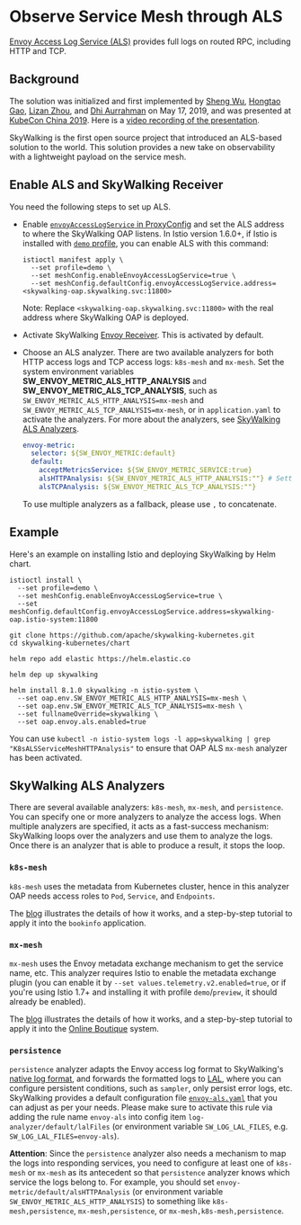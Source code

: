 # Observe Service Mesh through ALS

[Envoy Access Log Service (ALS)](https://www.envoyproxy.io/docs/envoy/v1.18.2/api-v2/service/accesslog/v2/als.proto) provides
full logs on routed RPC, including HTTP and TCP.

## Background

The solution was initialized and first implemented by [Sheng Wu](https://github.com/wu-sheng), [Hongtao Gao](https://github.com/hanahmily), [Lizan Zhou](https://github.com/lizan), 
and [Dhi Aurrahman](https://github.com/dio) on May 17, 2019, and was presented at [KubeCon China 2019](https://kccncosschn19eng.sched.com/event/NroB/observability-in-service-mesh-powered-by-envoy-and-apache-skywalking-sheng-wu-lizan-zhou-tetrate).
Here is a [video recording of the presentation](https://www.youtube.com/watch?v=tERm39ju9ew).

SkyWalking is the first open source project that introduced an ALS-based solution to the world. This solution provides a new take on observability with a lightweight payload on the service mesh.

## Enable ALS and SkyWalking Receiver

You need the following steps to set up ALS.

- Enable [`envoyAccessLogService` in ProxyConfig](https://istio.io/docs/reference/config/istio.mesh.v1alpha1/#ProxyConfig) and set the ALS address to where the SkyWalking OAP listens.
In Istio version 1.6.0+, if Istio is installed with [`demo` profile](https://istio.io/latest/docs/setup/additional-setup/config-profiles/), you can enable ALS with this command:

   ```shell
   istioctl manifest apply \
     --set profile=demo \
     --set meshConfig.enableEnvoyAccessLogService=true \
     --set meshConfig.defaultConfig.envoyAccessLogService.address=<skywalking-oap.skywalking.svc:11800>
   ```

   Note: Replace `<skywalking-oap.skywalking.svc:11800>` with the real address where SkyWalking OAP is deployed.
    
- Activate SkyWalking [Envoy Receiver](../backend/backend-receivers.md). This is activated by default. 

- Choose an ALS analyzer. There are two available analyzers for both HTTP access logs and TCP access logs: `k8s-mesh` and `mx-mesh`.
  Set the system environment variables **SW_ENVOY_METRIC_ALS_HTTP_ANALYSIS** and **SW_ENVOY_METRIC_ALS_TCP_ANALYSIS**,
  such as `SW_ENVOY_METRIC_ALS_HTTP_ANALYSIS=mx-mesh` and `SW_ENVOY_METRIC_ALS_TCP_ANALYSIS=mx-mesh`, or in `application.yaml` to activate the analyzers. For more about the analyzers, see [SkyWalking ALS Analyzers](#skywalking-als-analyzers).

   ```yaml
   envoy-metric:
     selector: ${SW_ENVOY_METRIC:default}
     default:
       acceptMetricsService: ${SW_ENVOY_METRIC_SERVICE:true}
       alsHTTPAnalysis: ${SW_ENVOY_METRIC_ALS_HTTP_ANALYSIS:""} # Setting the system env variable would override this. 
       alsTCPAnalysis: ${SW_ENVOY_METRIC_ALS_TCP_ANALYSIS:""}
   ```

   To use multiple analyzers as a fallback, please use `,` to concatenate.

## Example

Here's an example on installing Istio and deploying SkyWalking by Helm chart.

```shell
istioctl install \
  --set profile=demo \
  --set meshConfig.enableEnvoyAccessLogService=true \
  --set meshConfig.defaultConfig.envoyAccessLogService.address=skywalking-oap.istio-system:11800

git clone https://github.com/apache/skywalking-kubernetes.git
cd skywalking-kubernetes/chart

helm repo add elastic https://helm.elastic.co

helm dep up skywalking

helm install 8.1.0 skywalking -n istio-system \
  --set oap.env.SW_ENVOY_METRIC_ALS_HTTP_ANALYSIS=mx-mesh \
  --set oap.env.SW_ENVOY_METRIC_ALS_TCP_ANALYSIS=mx-mesh \
  --set fullnameOverride=skywalking \
  --set oap.envoy.als.enabled=true
```

You can use `kubectl -n istio-system logs -l app=skywalking | grep "K8sALSServiceMeshHTTPAnalysis"` to ensure that OAP ALS `mx-mesh` analyzer has been activated.

## SkyWalking ALS Analyzers

There are several available analyzers: `k8s-mesh`, `mx-mesh`, and `persistence`. You can specify one or more
analyzers to analyze the access logs. When multiple analyzers are specified, it acts as a fast-success mechanism:
SkyWalking loops over the analyzers and use them to analyze the logs. Once there is an analyzer that is able to produce a
result, it stops the loop.

### `k8s-mesh`

`k8s-mesh` uses the metadata from Kubernetes cluster, hence in this analyzer OAP needs access roles to `Pod`, `Service`, and `Endpoints`.

The [blog](https://skywalking.apache.org/blog/2020-12-03-obs-service-mesh-with-sw-and-als/) illustrates the details of how it works, and a step-by-step tutorial to apply it into the `bookinfo` application.

### `mx-mesh`

`mx-mesh` uses the Envoy metadata exchange mechanism to get the service name, etc.
This analyzer requires Istio to enable the metadata exchange plugin (you can enable it by `--set values.telemetry.v2.enabled=true`,
or if you're using Istio 1.7+ and installing it with profile `demo`/`preview`, it should already be enabled).

The [blog](https://skywalking.apache.org/blog/obs-service-mesh-vm-with-sw-and-als/) illustrates the details of how it works, and a step-by-step tutorial to apply it into the [Online Boutique](https://github.com/GoogleCloudPlatform/microservices-demo) system.

### `persistence`

`persistence` analyzer adapts the Envoy access log format to
SkyWalking's [native log format](https://github.com/apache/skywalking-data-collect-protocol/blob/master/logging/Logging.proto), and forwards the formatted logs to [LAL](../../concepts-and-designs/lal.md), where you can configure persistent
conditions, such as `sampler`, only persist error logs, etc. SkyWalking provides a default configuration
file [`envoy-als.yaml`](../../../../oap-server/server-starter/src/main/resources/lal/envoy-als.yaml) that you can
adjust as per your needs. Please make sure to activate this rule via adding the rule name `envoy-als`
into config item `log-analyzer/default/lalFiles` (or environment variable `SW_LOG_LAL_FILES`,
e.g. `SW_LOG_LAL_FILES=envoy-als`).

**Attention**: Since the `persistence` analyzer also needs a mechanism to map the logs into responding services, you need to configure at least one of `k8s-mesh` or `mx-mesh` as its antecedent so that `persistence` analyzer knows which service the logs belong to. For example, you should set `envoy-metric/default/alsHTTPAnalysis` (or environment
variable `SW_ENVOY_METRIC_ALS_HTTP_ANALYSIS`) to something like `k8s-mesh,persistence`, `mx-mesh,persistence`, or `mx-mesh,k8s-mesh,persistence`.
